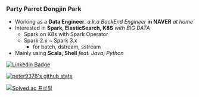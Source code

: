 ### Party Parrot Dongjin Park

* Working as a **Data Engineer**. *a.k.a BackEnd Engineer* **in NAVER** *at home*
* Interested in **Spark, ElasticSearch, K8S** *with BIG DATA*
    - Spark on K8s with Spark Operator
    - Spark 2.x ~ Spark 3.x
        - for batch, dstream, sstream
* Mainly using **Scala, Shell** *feat. Java, Python*

[![Linkedin Badge](https://img.shields.io/badge/-LinkedIn-blue?style=flat-square&logo=Linkedin&logoColor=white&link=https://www.linkedin.com/in/dongjin-park-054922116/)](https://www.linkedin.com/in/dongjin-park-054922116/)

[![peter9378's github stats](https://github-readme-stats.vercel.app/api?username=peter9378)](https://github.com/peter9378/github-readme-stats)

[![Solved.ac 프로필](http://mazassumnida.wtf/api/v2/generate_badge?boj=peter0708)](https://solved.ac/peter0708)

<!--
- 🔭 I’m currently working on ...
- 🌱 I’m currently learning ...
- 👯 I’m looking to collaborate on ...
- 🤔 I’m looking for help with ...
- 💬 Ask me about ...
- 📫 How to reach me: ...
- 😄 Pronouns: ...
- ⚡ Fun fact: ...
-->
